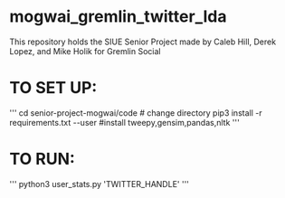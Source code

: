 # mogwai_gremlin_twitter_lda
This repository holds the SIUE Senior Project made by Caleb Hill, Derek Lopez, and Mike Holik for Gremlin Social

# TO SET UP: 

'''
cd senior-project-mogwai/code # change directory
pip3 install -r requirements.txt --user #install tweepy,gensim,pandas,nltk
'''

# TO RUN: 

'''
python3 user_stats.py 'TWITTER_HANDLE'
'''

